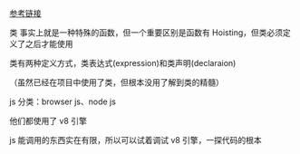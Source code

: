[参考链接](https://developer.mozilla.org/en-US/docs/Web/JavaScript/Reference/Classes)

类 事实上就是一种特殊的函数，但一个重要区别是函数有 Hoisting，但类必须定义了之后才能使用

类有两种定义方式，类表达式(expression)和类声明(declaraion)

（虽然已经在项目中使用了类，但根本没用了解到类的精髓）

js 分类：browser js、node js

他们都使用了 v8 引擎

js 能调用的东西实在有限，所以可以试着调试 v8 引擎，一探代码的根本
